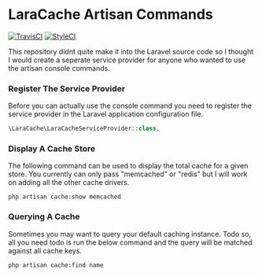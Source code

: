 # LaraCache Artisan Commands

[![TravisCI](https://travis-ci.org/jordanbardsley7/LaraCache.svg?branch=master)](https://travis-ci.org/jordanbardsley7/LaraCache.svg?branch=master)
[![StyleCI](https://styleci.io/repos/67170335/shield)](https://styleci.io/repos/67170335)

This repository didnt quite make it into the Laravel source code so I thought I would create a seperate service provider
for anyone who wanted to use the artisan console commands.

### Register The Service Provider
Before you can actually use the console command you need to register the service provider in the Laravel application
configuration file.

```php
\LaraCache\LaraCacheServiceProvider::class,
```

### Display A Cache Store
The following command can be used to display the total cache for a given store. You currently can only pass "memcached"
or "redis" but I will work on adding all the other cache drivers.

```
php artisan cache:show memcached
```

### Querying A Cache
Sometimes you may want to query your default caching instance. Todo so, all you need todo is run the below command
and the query will be matched against all cache keys.

```
php artisan cache:find name
```